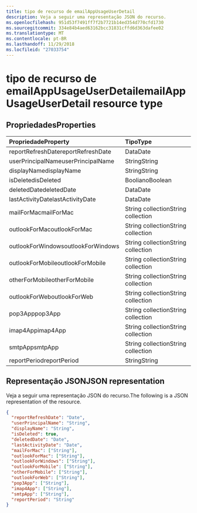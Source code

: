 ```yaml
---
title: tipo de recurso de emailAppUsageUserDetail
description: Veja a seguir uma representação JSON do recurso.
ms.openlocfilehash: 951d53f7491ff7f2b7721b14ed354d770cfd1730
ms.sourcegitcommit: 334e84b4aed63162bcc31831cffd6d363dafee02
ms.translationtype: MT
ms.contentlocale: pt-BR
ms.lasthandoff: 11/29/2018
ms.locfileid: "27033754"
---
```

# <a name="emailappusageuserdetail-resource-type"></a><span data-ttu-id="1a592-103">tipo de recurso de emailAppUsageUserDetail</span><span class="sxs-lookup"><span data-stu-id="1a592-103">emailAppUsageUserDetail resource type</span></span>

## <a name="properties"></a><span data-ttu-id="1a592-104">Propriedades</span><span class="sxs-lookup"><span data-stu-id="1a592-104">Properties</span></span>

| <span data-ttu-id="1a592-105">Propriedade</span><span class="sxs-lookup"><span data-stu-id="1a592-105">Property</span></span>          | <span data-ttu-id="1a592-106">Tipo</span><span class="sxs-lookup"><span data-stu-id="1a592-106">Type</span></span>              |
| :---------------- | :---------------- |
| <span data-ttu-id="1a592-107">reportRefreshDate</span><span class="sxs-lookup"><span data-stu-id="1a592-107">reportRefreshDate</span></span> | <span data-ttu-id="1a592-108">Data</span><span class="sxs-lookup"><span data-stu-id="1a592-108">Date</span></span>              |
| <span data-ttu-id="1a592-109">userPrincipalName</span><span class="sxs-lookup"><span data-stu-id="1a592-109">userPrincipalName</span></span> | <span data-ttu-id="1a592-110">String</span><span class="sxs-lookup"><span data-stu-id="1a592-110">String</span></span>            |
| <span data-ttu-id="1a592-111">displayName</span><span class="sxs-lookup"><span data-stu-id="1a592-111">displayName</span></span>       | <span data-ttu-id="1a592-112">String</span><span class="sxs-lookup"><span data-stu-id="1a592-112">String</span></span>            |
| <span data-ttu-id="1a592-113">isDeleted</span><span class="sxs-lookup"><span data-stu-id="1a592-113">isDeleted</span></span>         | <span data-ttu-id="1a592-114">Booliano</span><span class="sxs-lookup"><span data-stu-id="1a592-114">Boolean</span></span>           |
| <span data-ttu-id="1a592-115">deletedDate</span><span class="sxs-lookup"><span data-stu-id="1a592-115">deletedDate</span></span>       | <span data-ttu-id="1a592-116">Data</span><span class="sxs-lookup"><span data-stu-id="1a592-116">Date</span></span>              |
| <span data-ttu-id="1a592-117">lastActivityDate</span><span class="sxs-lookup"><span data-stu-id="1a592-117">lastActivityDate</span></span>  | <span data-ttu-id="1a592-118">Data</span><span class="sxs-lookup"><span data-stu-id="1a592-118">Date</span></span>              |
| <span data-ttu-id="1a592-119">mailForMac</span><span class="sxs-lookup"><span data-stu-id="1a592-119">mailForMac</span></span>        | <span data-ttu-id="1a592-120">String collection</span><span class="sxs-lookup"><span data-stu-id="1a592-120">String collection</span></span> |
| <span data-ttu-id="1a592-121">outlookForMac</span><span class="sxs-lookup"><span data-stu-id="1a592-121">outlookForMac</span></span>     | <span data-ttu-id="1a592-122">String collection</span><span class="sxs-lookup"><span data-stu-id="1a592-122">String collection</span></span> |
| <span data-ttu-id="1a592-123">outlookForWindows</span><span class="sxs-lookup"><span data-stu-id="1a592-123">outlookForWindows</span></span> | <span data-ttu-id="1a592-124">String collection</span><span class="sxs-lookup"><span data-stu-id="1a592-124">String collection</span></span> |
| <span data-ttu-id="1a592-125">outlookForMobile</span><span class="sxs-lookup"><span data-stu-id="1a592-125">outlookForMobile</span></span>  | <span data-ttu-id="1a592-126">String collection</span><span class="sxs-lookup"><span data-stu-id="1a592-126">String collection</span></span> |
| <span data-ttu-id="1a592-127">otherForMobile</span><span class="sxs-lookup"><span data-stu-id="1a592-127">otherForMobile</span></span>    | <span data-ttu-id="1a592-128">String collection</span><span class="sxs-lookup"><span data-stu-id="1a592-128">String collection</span></span> |
| <span data-ttu-id="1a592-129">outlookForWeb</span><span class="sxs-lookup"><span data-stu-id="1a592-129">outlookForWeb</span></span>     | <span data-ttu-id="1a592-130">String collection</span><span class="sxs-lookup"><span data-stu-id="1a592-130">String collection</span></span> |
| <span data-ttu-id="1a592-131">pop3App</span><span class="sxs-lookup"><span data-stu-id="1a592-131">pop3App</span></span>           | <span data-ttu-id="1a592-132">String collection</span><span class="sxs-lookup"><span data-stu-id="1a592-132">String collection</span></span> |
| <span data-ttu-id="1a592-133">imap4App</span><span class="sxs-lookup"><span data-stu-id="1a592-133">imap4App</span></span>          | <span data-ttu-id="1a592-134">String collection</span><span class="sxs-lookup"><span data-stu-id="1a592-134">String collection</span></span> |
| <span data-ttu-id="1a592-135">smtpApp</span><span class="sxs-lookup"><span data-stu-id="1a592-135">smtpApp</span></span>           | <span data-ttu-id="1a592-136">String collection</span><span class="sxs-lookup"><span data-stu-id="1a592-136">String collection</span></span> |
| <span data-ttu-id="1a592-137">reportPeriod</span><span class="sxs-lookup"><span data-stu-id="1a592-137">reportPeriod</span></span>      | <span data-ttu-id="1a592-138">String</span><span class="sxs-lookup"><span data-stu-id="1a592-138">String</span></span>            |

## <a name="json-representation"></a><span data-ttu-id="1a592-139">Representação JSON</span><span class="sxs-lookup"><span data-stu-id="1a592-139">JSON representation</span></span>

<span data-ttu-id="1a592-140">Veja a seguir uma representação JSON do recurso.</span><span class="sxs-lookup"><span data-stu-id="1a592-140">The following is a JSON representation of the resource.</span></span>

<!-- {
  "blockType": "resource",
  "@odata.type": "microsoft.graph.emailAppUsageUserDetail"
} -->

```json
{
  "reportRefreshDate": "Date", 
  "userPrincipalName": "String", 
  "displayName": "String", 
  "isDeleted": true, 
  "deletedDate": "Date", 
  "lastActivityDate": "Date", 
  "mailForMac": ["String"], 
  "outlookForMac": ["String"], 
  "outlookForWindows": ["String"], 
  "outlookForMobile": ["String"], 
  "otherForMobile": ["String"], 
  "outlookForWeb": ["String"], 
  "pop3App": ["String"], 
  "imap4App": ["String"], 
  "smtpApp": ["String"], 
  "reportPeriod": "String"
}
```
